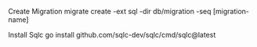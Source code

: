Create Migration
migrate create -ext sql -dir db/migration -seq [migration-name]

Install Sqlc
go install github.com/sqlc-dev/sqlc/cmd/sqlc@latest